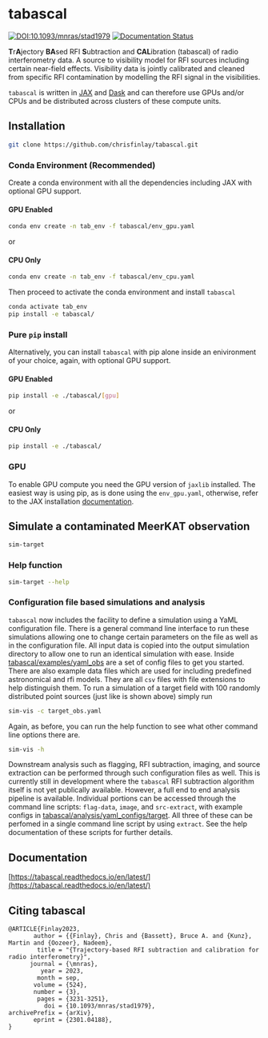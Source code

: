 # tabascal

[![DOI:10.1093/mnras/stad1979](https://zenodo.org/badge/DOI/10.1093/mnras/stad1979.svg)](https://doi.org/10.1093/mnras/stad1979)
[![Documentation Status](https://readthedocs.org/projects/tabascal/badge/?version=latest)](https://tabascal.readthedocs.io/en/latest/?badge=latest)

**T**r**A**jectory **BA**sed RFI **S**ubtraction and **CAL**ibration (tabascal)
of radio interferometry data. A source to visibility model for RFI sources
including certain near-field effects. Visibility data is jointly calibrated and
cleaned from specific RFI contamination by modelling the RFI signal in the
visibilities.

`tabascal` is written in [JAX](https://jax.readthedocs.io/en/latest/notebooks/quickstart.html) 
and [Dask](https://www.dask.org) and can therefore use GPUs and/or CPUs and be distributed across clusters of these compute units.

## Installation

```bash
git clone https://github.com/chrisfinlay/tabascal.git
```

### Conda Environment (Recommended)

Create a conda environment with all the dependencies including JAX with optional GPU support.

#### GPU Enabled
```bash
conda env create -n tab_env -f tabascal/env_gpu.yaml
```
or
#### CPU Only
```bash
conda env create -n tab_env -f tabascal/env_cpu.yaml
```
Then proceed to activate the conda environment and install `tabascal`
```bash
conda activate tab_env
pip install -e tabascal/
```

### Pure `pip` install

Alternatively, you can install `tabascal` with pip alone inside an enivironment of your choice, again, with optional GPU support.

#### GPU Enabled
```bash
pip install -e ./tabascal/[gpu]
```
or
#### CPU Only
```bash
pip install -e ./tabascal/
```

### GPU 
 
To enable GPU compute you need the GPU version of `jaxlib` installed. The easiest way is using pip, as is done using the `env_gpu.yaml`, otherwise, refer to the JAX installation [documentation](https://jax.readthedocs.io/en/latest/installation.html).

## Simulate a contaminated MeerKAT observation

```bash
sim-target
```

### Help function

```bash
sim-target --help
```

### Configuration file based simulations and analysis
`tabascal` now includes the facility to define a simulation using a YaML configuration file. There is a general command line interface to run these simulations allowing one to change certain parameters on the file as well as in the configuration file. All input data is copied into the output simulation directory to allow one to run an identical simulation with ease. Inside [tabascal/examples/yaml_obs](tabascal/examples/yaml_obs) are a set of config files to get you started. There are also example data files which are used for including predefined astronomical and rfi models. They are all `csv` files with file extensions to help distinguish them. To run a simulation of a target field with 100 randomly distributed point sources (just like is shown above) simply run 

```bash
sim-vis -c target_obs.yaml
```

Again, as before, you can run the help function to see what other command line options there are.

```bash
sim-vis -h
```

Downstream analysis such as flagging, RFI subtraction, imaging, and source extraction can be performed through such configuration files as well. This is currently still in development where the `tabascal` RFI subtraction algorithm itself is not yet publically available. However, a full end to end analysis pipeline is available. Individual portions can be accessed through the command line scripts: `flag-data`, `image`, and  `src-extract`, with example configs in [tabascal/analysis/yaml_configs/target](tabascal/analysis/yaml_configs/target). All three of these can be perfomed in a single command line script by using `extract`. See the help documentation of these scripts for further details.  

## Documentation

[https://tabascal.readthedocs.io/en/latest/](https://tabascal.readthedocs.io/en/latest/)

## Citing tabascal

```
@ARTICLE{Finlay2023,
       author = {{Finlay}, Chris and {Bassett}, Bruce A. and {Kunz}, Martin and {Oozeer}, Nadeem},
        title = "{Trajectory-based RFI subtraction and calibration for radio interferometry}",
      journal = {\mnras},
         year = 2023,
        month = sep,
       volume = {524},
       number = {3},
        pages = {3231-3251},
          doi = {10.1093/mnras/stad1979},
archivePrefix = {arXiv},
       eprint = {2301.04188},
}
```
